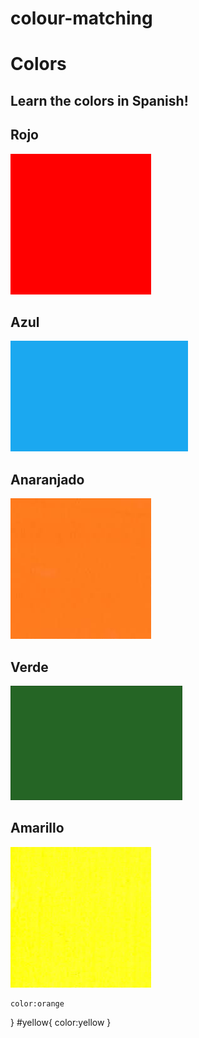 # colour-matching
<html lang="en">

<head>
  <meta charset="UTF-8">
  <title>Spanish Vocabulary</title>
  <link rel="stylesheet" href="./style.css" />
</head>

<body>
  <h1>Colors</h1>
  <h2>Learn the colors in Spanish!</h2>
  <h2 class="color-title" id="red">Rojo</h2>
  <img class="color" src="red.png" alt="red" />

  <h2 class="color-title" id="blue">Azul</h2>
  <img src="blue.png" alt="blue" />

  <h2 class="color-title" id="orange">Anaranjado</h2>
  <img src="orange.png" alt="orange" />

  <h2 class="color-title" id="green">Verde</h2>
  <img src="green.png" alt="green" />

  <h2 class="color-title" id="yellow">Amarillo</h2>
  <img src="yellow.png" alt="yellow" />
</body>

</html>






    color:orange
}
#yellow{
    color:yellow
}
